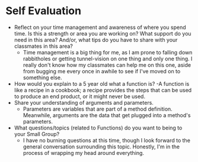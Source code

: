 # Self Evaluation

- Reflect on your time management and awareness of where you spend time. Is this a strength or area you are working on? What support do you need in this area? And/or, what tips do you have to share with your classmates in this area?
    - Time management is a big thing for me, as I am prone to falling down rabbitholes or getting tunnel-vision on one thing and only one thing. I really don't know how my classmates can help me on this one, aside from bugging me every once in awhile to see if I've moved on to something else.
- How would you explain to a 5 year old what a function is? 
    -A function is like a recipe in a cookbook; a recipe provides the steps that can be used to produce an end product, or it might never be used.
- Share your understanding of arguments and parameters.
    - Parameters are variables that are part of a method definition. Meanwhile, arguments are the data that get plugged into a method's parameters.
- What questions/topics (related to Functions) do you want to being to your Small Group?
    - I have no burning questions at this time, though I look forward to the general conversation surrounding this topic. Honestly, I'm in the process of wrapping my head around everything.
